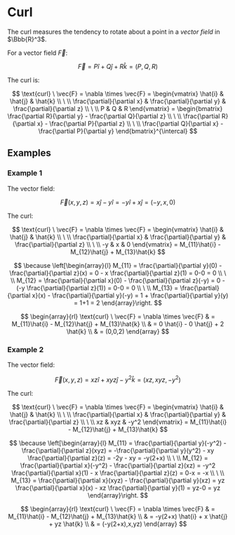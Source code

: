 # Curl

The curl measures the tendency to rotate about a point in a _vector field_ in $\Bbb{R}^3$.

For a vector field $\vec{F}$:

$$
\vec{F} = P\hat{i} + Q\hat{j} + R\hat{k} = (P,Q,R)
$$

The curl is:

$$
\text{curl} \ \vec{F} = \nabla \times \vec{F} = \begin{vmatrix}
  \hat{i} & \hat{j} & \hat{k}
  \\
  \ 
  \\
  \frac{\partial}{\partial x} & \frac{\partial}{\partial y} & \frac{\partial}{\partial z}
  \\
  \ 
  \\
  P & Q & R
\end{vmatrix} = \begin{bmatrix}
  \frac{\partial R}{\partial y} - \frac{\partial Q}{\partial z}
  \\
  \ 
  \\
  \frac{\partial R}{\partial x} - \frac{\partial P}{\partial z}
  \\
  \ 
  \\
  \frac{\partial Q}{\partial x} - \frac{\partial P}{\partial y}
\end{bmatrix}^{\intercal}
$$

## Examples

### Example 1

The vector field:

$$
\vec{F}(x,y,z) = x\hat{j} - y \hat{i} = -y \hat{i} + x \hat{j} = (-y,x,0)
$$

The curl:

$$
\text{curl} \ \vec{F} = \nabla \times \vec{F} = \begin{vmatrix}
  \hat{i} & \hat{j} & \hat{k}
  \\
  \ 
  \\
  \frac{\partial}{\partial x} & \frac{\partial}{\partial y} & \frac{\partial}{\partial z}
  \\
  \ 
  \\
  -y & x & 0
\end{vmatrix} = M_{11}\hat{i} - M_{12}\hat{j} + M_{13}\hat{k}
$$

$$
\because \left[\begin{array}{l}
M_{11} = \frac{\partial}{\partial y}(0) - \frac{\partial}{\partial z}(x) = 0 - x \frac{\partial}{\partial z}(1) = 0-0 = 0
\\
\ 
\\
M_{12} = \frac{\partial}{\partial x}(0) - \frac{\partial}{\partial z}(-y) = 0 - (-y \frac{\partial}{\partial z}(1)) = 0-0 = 0
\\
\ 
\\
M_{13} = \frac{\partial}{\partial x}(x) - \frac{\partial}{\partial y}(-y) = 1 + \frac{\partial}{\partial y}(y) = 1+1 = 2
\end{array}\right.
$$

$$
\begin{array}{rl}
\text{curl} \ \vec{F} = \nabla \times \vec{F} & = M_{11}\hat{i} - M_{12}\hat{j} + M_{13}\hat{k}
\\
& = 0 \hat{i} - 0 \hat{j} + 2 \hat{k}
\\
& = (0,0,2)
\end{array}
$$

### Example 2

The vector field:

$$
\vec{F}(x,y,z) = xz \hat{i} + xyz \hat{j} - y^2 \hat{k} = (xz,xyz,-y^2)
$$

The curl:

$$
\text{curl} \ \vec{F} = \nabla \times \vec{F} = \begin{vmatrix}
  \hat{i} & \hat{j} & \hat{k}
  \\
  \ 
  \\
  \frac{\partial}{\partial x} & \frac{\partial}{\partial y} & \frac{\partial}{\partial z}
  \\
  \ 
  \\
  xz & xyz & -y^2
\end{vmatrix} = M_{11}\hat{i} - M_{12}\hat{j} + M_{13}\hat{k}
$$

$$
\because \left[\begin{array}{l}
M_{11} = \frac{\partial}{\partial y}(-y^2) - \frac{\partial}{\partial z}(xyz) = -\frac{\partial}{\partial y}(y^2) - xy \frac{\partial}{\partial z}(z) = -2y - xy = -y(2+x)
\\
\ 
\\
M_{12} = \frac{\partial}{\partial x}(-y^2) - \frac{\partial}{\partial z}(xz) = -y^2 \frac{\partial}{\partial x}(1) - x \frac{\partial}{\partial z}(z) = 0-x = -x
\\
\ 
\\
M_{13} = \frac{\partial}{\partial x}(xyz) - \frac{\partial}{\partial y}(xz) = yz \frac{\partial}{\partial x}(x) - xz \frac{\partial}{\partial y}(1) = yz-0 = yz
\end{array}\right.
$$

$$
\begin{array}{rl}
\text{curl} \ \vec{F} = \nabla \times \vec{F} & = M_{11}\hat{i} - M_{12}\hat{j} + M_{13}\hat{k}
\\
& = -y(2+x) \hat{i} + x \hat{j} + yz \hat{k}
\\
& = (-y(2+x),x,yz)
\end{array}
$$
